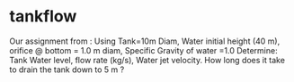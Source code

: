 # tankflow
Our assignment from :
Using Tank=10m Diam, Water initial height (40 m), orifice @ bottom = 1.0 m diam, Specific Gravity of water =1.0
Determine:  Tank Water level, flow rate (kg/s), Water jet velocity.
How long does it take to drain the tank down to 5 m ?
